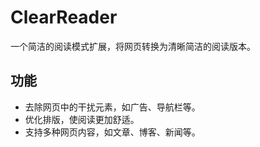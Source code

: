 # ClearReader

一个简洁的阅读模式扩展，将网页转换为清晰简洁的阅读版本。

## 功能

- 去除网页中的干扰元素，如广告、导航栏等。
- 优化排版，使阅读更加舒适。
- 支持多种网页内容，如文章、博客、新闻等。
